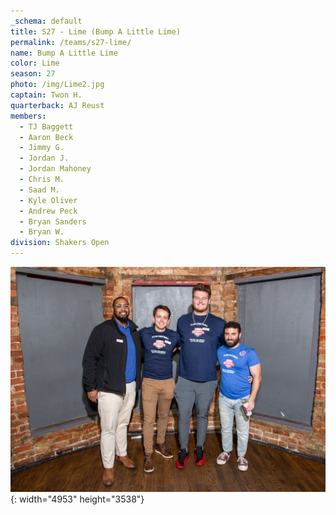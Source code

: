 ```yaml
---
_schema: default
title: S27 - Lime (Bump A Little Lime)
permalink: /teams/s27-lime/
name: Bump A Little Lime
color: Lime
season: 27
photo: /img/Lime2.jpg
captain: Twon H.
quarterback: AJ Reust
members:
  - TJ Baggett
  - Aaron Beck
  - Jimmy G.
  - Jordan J.
  - Jordan Mahoney
  - Chris M.
  - Saad M.
  - Kyle Oliver
  - Andrew Peck
  - Bryan Sanders
  - Bryan W.
division: Shakers Open
---
```

![](/img/da2-7066.jpg){: width="4953" height="3538"}